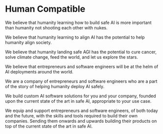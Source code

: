 # Human Compatible

We believe that humanity learning how to build safe AI is more important than
humanity not shooting each other with nukes.

We believe that humanity learning to align AI has the potential to help
humanity align society.

We believe that humanity landing safe AGI has the potential to cure cancer,
solve climate change, feed the world, and let us explore the stars.

We believe that entrepreneurs and software engineers will be at the helm of AI
deployments around the world.

We are a company of entrepreneurs and software engineers who are a part of the
story of helping humanity deploy AI safely.

We build custom AI software solutions for you and your company, founded upon
the current state of the art in safe AI, appropriate to your use case.

We equip and support entrepreneurs and software engineers, of both today and
the future, with the skills and tools required to build their own companies.
Sending them onwards and upwards building their products on top of the current
state of the art in safe AI.
